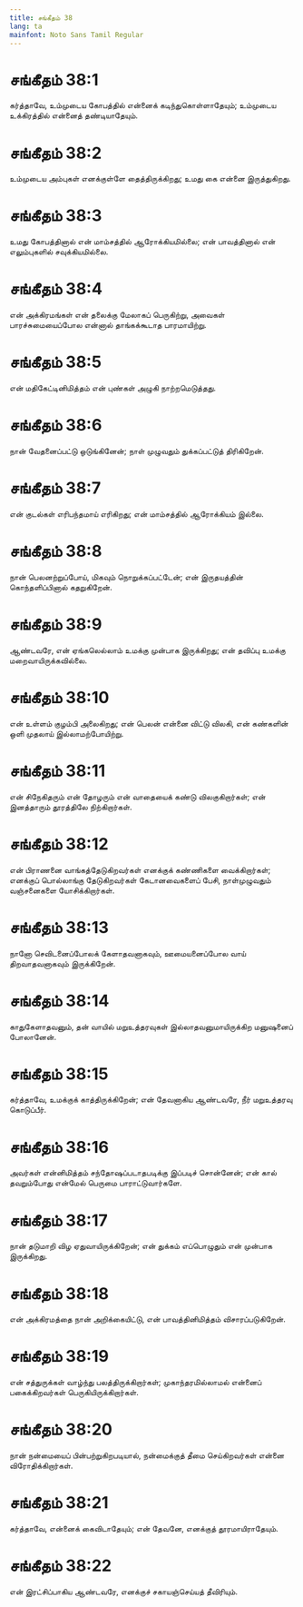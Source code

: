 ```yaml
---
title: சங்கீதம் 38
lang: ta
mainfont: Noto Sans Tamil Regular
---
```


# சங்கீதம் 38:1

கர்த்தாவே, உம்முடைய கோபத்தில் என்னைக் கடிந்துகொள்ளாதேயும்; உம்முடைய உக்கிரத்தில் என்னைத் தண்டியாதேயும்.

# சங்கீதம் 38:2

உம்முடைய அம்புகள் எனக்குள்ளே தைத்திருக்கிறது; உமது கை என்னை இருத்துகிறது.

# சங்கீதம் 38:3

உமது கோபத்தினால் என் மாம்சத்தில் ஆரோக்கியமில்லை; என் பாவத்தினால் என் எலும்புகளில் சவுக்கியமில்லை.

# சங்கீதம் 38:4

என் அக்கிரமங்கள் என் தலைக்கு மேலாகப் பெருகிற்று, அவைகள் பாரச்சுமையைப்போல என்னால் தாங்கக்கூடாத பாரமாயிற்று.

# சங்கீதம் 38:5

என் மதிகேட்டினிமித்தம் என் புண்கள் அழுகி நாற்றமெடுத்தது.

# சங்கீதம் 38:6

நான் வேதனைப்பட்டு ஒடுங்கினேன்; நாள் முழுவதும் துக்கப்பட்டுத் திரிகிறேன்.

# சங்கீதம் 38:7

என் குடல்கள் எரிபந்தமாய் எரிகிறது; என் மாம்சத்தில் ஆரோக்கியம் இல்லை.

# சங்கீதம் 38:8

நான் பெலனற்றுப்போய், மிகவும் நொறுக்கப்பட்டேன்; என் இருதயத்தின் கொந்தளிப்பினால் கதறுகிறேன்.

# சங்கீதம் 38:9

ஆண்டவரே, என் ஏங்கலெல்லாம் உமக்கு முன்பாக இருக்கிறது; என் தவிப்பு உமக்கு மறைவாயிருக்கவில்லை.

# சங்கீதம் 38:10

என் உள்ளம் குழம்பி அலைகிறது; என் பெலன் என்னை விட்டு விலகி, என் கண்களின் ஒளி முதலாய் இல்லாமற்போயிற்று.

# சங்கீதம் 38:11

என் சிநேகிதரும் என் தோழரும் என் வாதையைக் கண்டு விலகுகிறார்கள்; என் இனத்தாரும் தூரத்திலே நிற்கிறார்கள்.

# சங்கீதம் 38:12

என் பிராணனை வாங்கத்தேடுகிறவர்கள் எனக்குக் கண்ணிகளை வைக்கிறார்கள்; எனக்குப் பொல்லாங்கு தேடுகிறவர்கள் கேடானவைகளைப் பேசி, நாள்முழுவதும் வஞ்சனைகளை யோசிக்கிறார்கள்.

# சங்கீதம் 38:13

நானோ செவிடனைப்போலக் கேளாதவனாகவும், ஊமையனைப்போல வாய் திறவாதவனாகவும் இருக்கிறேன்.

# சங்கீதம் 38:14

காதுகேளாதவனும், தன் வாயில் மறுஉத்தரவுகள் இல்லாதவனுமாயிருக்கிற மனுஷனைப் போலானேன்.

# சங்கீதம் 38:15

கர்த்தாவே, உமக்குக் காத்திருக்கிறேன்; என் தேவனாகிய ஆண்டவரே, நீர் மறுஉத்தரவு கொடுப்பீர்.

# சங்கீதம் 38:16

அவர்கள் என்னிமித்தம் சந்தோஷப்படாதபடிக்கு இப்படிச் சொன்னேன்; என் கால் தவறும்போது என்மேல் பெருமை பாராட்டுவார்களே.

# சங்கீதம் 38:17

நான் தடுமாறி விழ ஏதுவாயிருக்கிறேன்; என் துக்கம் எப்பொழுதும் என் முன்பாக இருக்கிறது.

# சங்கீதம் 38:18

என் அக்கிரமத்தை நான் அறிக்கையிட்டு, என் பாவத்தினிமித்தம் விசாரப்படுகிறேன்.

# சங்கீதம் 38:19

என் சத்துருக்கள் வாழ்ந்து பலத்திருக்கிறார்கள்; முகாந்தரமில்லாமல் என்னைப் பகைக்கிறவர்கள் பெருகியிருக்கிறார்கள்.

# சங்கீதம் 38:20

நான் நன்மையைப் பின்பற்றுகிறபடியால், நன்மைக்குத் தீமை செய்கிறவர்கள் என்னை விரோதிக்கிறார்கள்.

# சங்கீதம் 38:21

கர்த்தாவே, என்னைக் கைவிடாதேயும்; என் தேவனே, எனக்குத் தூரமாயிராதேயும்.

# சங்கீதம் 38:22

என் இரட்சிப்பாகிய ஆண்டவரே, எனக்குச் சகாயஞ்செய்யத் தீவிரியும்.

